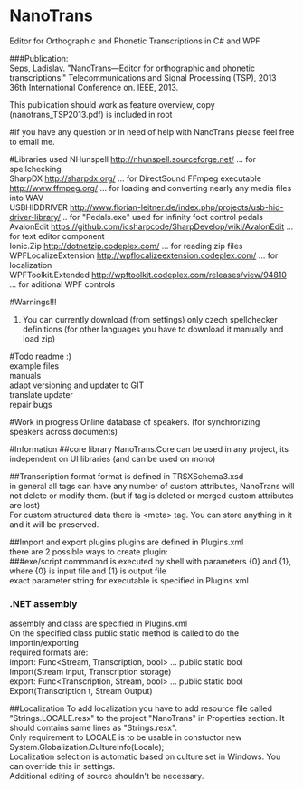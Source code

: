 NanoTrans
=========

Editor for Orthographic and Phonetic Transcriptions in C# and WPF

###Publication:  
Seps, Ladislav. "NanoTrans—Editor for orthographic and phonetic transcriptions." Telecommunications and Signal Processing (TSP), 2013 36th International Conference on. IEEE, 2013.  
  
This publication should work as feature overview, copy (nanotrans_TSP2013.pdf) is included in root


#If you have any question or in need of help with NanoTrans please feel free to email me.


#Libraries used
NHunspell http://nhunspell.sourceforge.net/ ... for spellchecking  
SharpDX http://sharpdx.org/ ... for DirectSound 
FFmpeg executable http://www.ffmpeg.org/ ... for loading and converting nearly any media files into WAV  
USBHIDDRIVER http://www.florian-leitner.de/index.php/projects/usb-hid-driver-library/ .. for "Pedals.exe" used for infinity foot control pedals  
AvalonEdit https://github.com/icsharpcode/SharpDevelop/wiki/AvalonEdit ... for text editor component  
Ionic.Zip http://dotnetzip.codeplex.com/ ... for reading zip files  
WPFLocalizeExtension http://wpflocalizeextension.codeplex.com/ ... for localization  
WPFToolkit.Extended http://wpftoolkit.codeplex.com/releases/view/94810 ... for aditional WPF controls  


#Warnings!!!
1. You can currently download (from settings) only czech spellchecker definitions (for other languages you have to   download it manually and load zip)


#Todo
readme :)  
example files  
manuals  
adapt versioning and updater to GIT  
translate updater  
repair bugs  


#Work in progress
Online database of speakers. (for synchronizing speakers across documents)


#Information
##core library
NanoTrans.Core can be used in any project, its independent on UI libraries (and can be used on mono)


##Transcription format
format is defined in TRSXSchema3.xsd  
in general all tags can have any number of custom attributes, NanoTrans will not delete or modify them. (but if tag is deleted or merged custom attributes are lost)  
For custom structured data there is \<meta\> tag. You can store anything in it and it will be preserved.  

##Import and export plugins
plugins are defined in Plugins.xml  
there are 2 possible ways to create plugin:  
###exe/script
commmand is executed by shell with parameters {0} and {1}, where {0} is input file and {1} is output file  
exact parameter string for executable is specified in Plugins.xml  
### .NET assembly
assembly and class are specified in Plugins.xml  
On the specified class public static method is called to do the importin/exporting  
required formats are:  
import: Func\<Stream, Transcription, bool\> ... public static bool Import(Stream input, Transcription storage)  
export: Func\<Transcription, Stream, bool\> ... public static bool Export(Transcription t, Stream Output)  

##Localization
To add localization you have to add resource file called "Strings.LOCALE.resx" to the project "NanoTrans" in Properties section. It should contains same lines as "Strings.resx".  
Only requirement to LOCALE is to be usable in constuctor new System.Globalization.CultureInfo(Locale);  
Localization selection is automatic based on culture set in Windows. You can override this in settings.  
Additional editing of source shouldn't be necessary.  


